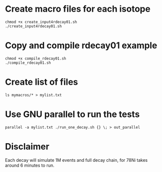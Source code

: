 # Create macro files for each isotope

```
chmod +x create_input4rdecay01.sh
./create_input4rdecay01.sh 
```

# Copy and compile rdecay01 example

```
chmod +x compile_rdecay01.sh
./compile_rdecay01.sh 
```

# Create list of files

```
ls mymacros/* > mylist.txt
```

# Use GNU parallel to run the tests

```
parallel -a mylist.txt ./run_one_decay.sh {} \; > out_parallel
```

# Disclaimer 

Each decay will simulate 1M events and full decay chain, for 78Ni takes around 6 minutes to run.
